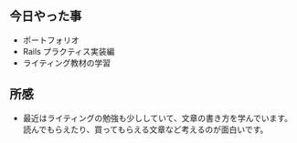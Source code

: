 ## 今日やった事

- ポートフォリオ
- Rails プラクティス実装編
- ライティング教材の学習

## 所感

- 最近はライティングの勉強も少ししていて、文章の書き方を学んでいます。
  読んでもらえたり、買ってもらえる文章など考えるのが面白いです。

